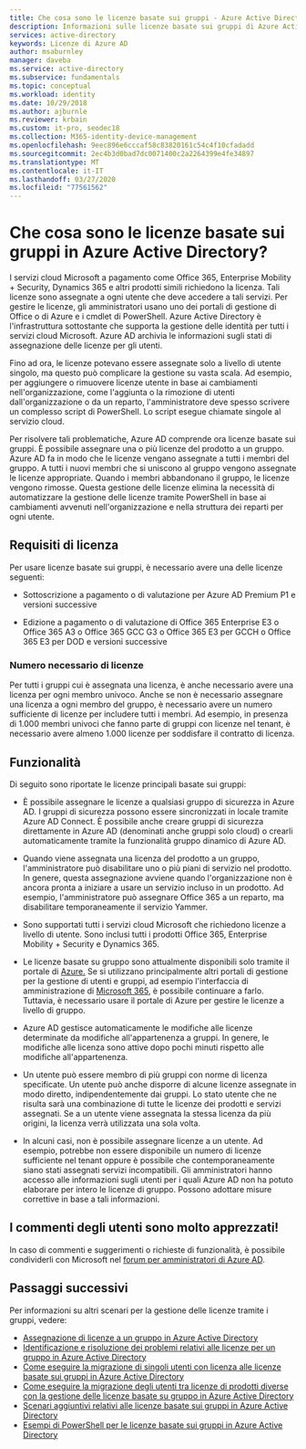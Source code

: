 ```yaml
---
title: Che cosa sono le licenze basate sui gruppi - Azure Active Directory | Microsoft Docs
description: Informazioni sulle licenze basate sui gruppi di Azure Active Directory, tra cui modalità di funzionamento e procedure consigliate.
services: active-directory
keywords: Licenze di Azure AD
author: msaburnley
manager: daveba
ms.service: active-directory
ms.subservice: fundamentals
ms.topic: conceptual
ms.workload: identity
ms.date: 10/29/2018
ms.author: ajburnle
ms.reviewer: krbain
ms.custom: it-pro, seodec18
ms.collection: M365-identity-device-management
ms.openlocfilehash: 9eec896e6cccaf58c83820161c54c4f10cfadadd
ms.sourcegitcommit: 2ec4b3d0bad7dc0071400c2a2264399e4fe34897
ms.translationtype: MT
ms.contentlocale: it-IT
ms.lasthandoff: 03/27/2020
ms.locfileid: "77561562"
---
```

# <a name="what-is-group-based-licensing-in-azure-active-directory"></a>Che cosa sono le licenze basate sui gruppi in Azure Active Directory?

I servizi cloud Microsoft a pagamento come Office 365, Enterprise Mobility + Security, Dynamics 365 e altri prodotti simili richiedono la licenza. Tali licenze sono assegnate a ogni utente che deve accedere a tali servizi. Per gestire le licenze, gli amministratori usano uno dei portali di gestione di Office o di Azure e i cmdlet di PowerShell. Azure Active Directory è l'infrastruttura sottostante che supporta la gestione delle identità per tutti i servizi cloud Microsoft. Azure AD archivia le informazioni sugli stati di assegnazione delle licenze per gli utenti.

Fino ad ora, le licenze potevano essere assegnate solo a livello di utente singolo, ma questo può complicare la gestione su vasta scala. Ad esempio, per aggiungere o rimuovere licenze utente in base ai cambiamenti nell'organizzazione, come l'aggiunta o la rimozione di utenti dall'organizzazione o da un reparto, l'amministratore deve spesso scrivere un complesso script di PowerShell. Lo script esegue chiamate singole al servizio cloud.

Per risolvere tali problematiche, Azure AD comprende ora licenze basate sui gruppi. È possibile assegnare una o più licenze del prodotto a un gruppo. Azure AD fa in modo che le licenze vengano assegnate a tutti i membri del gruppo. A tutti i nuovi membri che si uniscono al gruppo vengono assegnate le licenze appropriate. Quando i membri abbandonano il gruppo, le licenze vengono rimosse. Questa gestione delle licenze elimina la necessità di automatizzare la gestione delle licenze tramite PowerShell in base ai cambiamenti avvenuti nell'organizzazione e nella struttura dei reparti per ogni utente.

## <a name="licensing-requirements"></a>Requisiti di licenza
Per usare licenze basate sui gruppi, è necessario avere una delle licenze seguenti:

- Sottoscrizione a pagamento o di valutazione per Azure AD Premium P1 e versioni successive

- Edizione a pagamento o di valutazione di Office 365 Enterprise E3 o Office 365 A3 o Office 365 GCC G3 o Office 365 E3 per GCCH o Office 365 E3 per DOD e versioni successive

### <a name="required-number-of-licenses"></a>Numero necessario di licenze
Per tutti i gruppi cui è assegnata una licenza, è anche necessario avere una licenza per ogni membro univoco. Anche se non è necessario assegnare una licenza a ogni membro del gruppo, è necessario avere un numero sufficiente di licenze per includere tutti i membri. Ad esempio, in presenza di 1.000 membri univoci che fanno parte di gruppi con licenze nel tenant, è necessario avere almeno 1.000 licenze per soddisfare il contratto di licenza.

## <a name="features"></a>Funzionalità

Di seguito sono riportate le licenze principali basate sui gruppi:

- È possibile assegnare le licenze a qualsiasi gruppo di sicurezza in Azure AD. I gruppi di sicurezza possono essere sincronizzati in locale tramite Azure AD Connect. È possibile anche creare gruppi di sicurezza direttamente in Azure AD (denominati anche gruppi solo cloud) o crearli automaticamente tramite la funzionalità gruppo dinamico di Azure AD.

- Quando viene assegnata una licenza del prodotto a un gruppo, l'amministratore può disabilitare uno o più piani di servizio nel prodotto. In genere, questa assegnazione avviene quando l'organizzazione non è ancora pronta a iniziare a usare un servizio incluso in un prodotto. Ad esempio, l'amministratore può assegnare Office 365 a un reparto, ma disabilitare temporaneamente il servizio Yammer.

- Sono supportati tutti i servizi cloud Microsoft che richiedono licenze a livello di utente. Sono inclusi tutti i prodotti Office 365, Enterprise Mobility + Security e Dynamics 365.

- Le licenze basate su gruppo sono attualmente disponibili solo tramite il portale di [Azure.](https://portal.azure.com) Se si utilizzano principalmente altri portali di gestione per la gestione di utenti e gruppi, ad esempio l'interfaccia di amministrazione di [Microsoft 365](https://admin.microsoft.com), è possibile continuare a farlo. Tuttavia, è necessario usare il portale di Azure per gestire le licenze a livello di gruppo.

- Azure AD gestisce automaticamente le modifiche alle licenze determinate da modifiche all'appartenenza a gruppi. In genere, le modifiche alle licenza sono attive dopo pochi minuti rispetto alle modifiche all'appartenenza.

- Un utente può essere membro di più gruppi con norme di licenza specificate. Un utente può anche disporre di alcune licenze assegnate in modo diretto, indipendentemente dai gruppi. Lo stato utente che ne risulta sarà una combinazione di tutte le licenze dei prodotti e servizi assegnati. Se a un utente viene assegnata la stessa licenza da più origini, la licenza verrà utilizzata una sola volta.

- In alcuni casi, non è possibile assegnare licenze a un utente. Ad esempio, potrebbe non essere disponibile un numero di licenze sufficiente nel tenant oppure è possibile che contemporaneamente siano stati assegnati servizi incompatibili. Gli amministratori hanno accesso alle informazioni sugli utenti per i quali Azure AD non ha potuto elaborare per intero le licenze di gruppo. Possono adottare misure correttive in base a tali informazioni.

## <a name="your-feedback-is-welcome"></a>I commenti degli utenti sono molto apprezzati!

In caso di commenti e suggerimenti o richieste di funzionalità, è possibile condividerli con Microsoft nel [forum per amministratori di Azure AD](https://feedback.azure.com/forums/169401-azure-active-directory?category_id=162510).

## <a name="next-steps"></a>Passaggi successivi

Per informazioni su altri scenari per la gestione delle licenze tramite i gruppi, vedere:

* [Assegnazione di licenze a un gruppo in Azure Active Directory](../users-groups-roles/licensing-groups-assign.md)
* [Identificazione e risoluzione dei problemi relativi alle licenze per un gruppo in Azure Active Directory](../users-groups-roles/licensing-groups-resolve-problems.md)
* [Come eseguire la migrazione di singoli utenti con licenza alle licenze basate sui gruppi in Azure Active Directory](../users-groups-roles/licensing-groups-migrate-users.md)
* [Come eseguire la migrazione degli utenti tra licenze di prodotti diverse con la gestione delle licenze basate su gruppo in Azure Active Directory](../users-groups-roles/licensing-groups-change-licenses.md)
* [Scenari aggiuntivi relativi alle licenze basate sui gruppi in Azure Active Directory](../users-groups-roles/licensing-group-advanced.md)
* [Esempi di PowerShell per le licenze basate sui gruppi in Azure Active Directory](../users-groups-roles/licensing-ps-examples.md)
